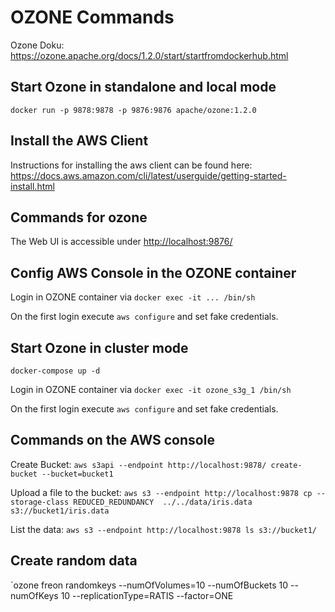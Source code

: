 # OZONE Commands

Ozone Doku: <https://ozone.apache.org/docs/1.2.0/start/startfromdockerhub.html>

## Start Ozone in standalone and local mode

`docker run -p 9878:9878 -p 9876:9876 apache/ozone:1.2.0`

## Install the AWS Client

Instructions for installing the aws client can be found here: <https://docs.aws.amazon.com/cli/latest/userguide/getting-started-install.html>

## Commands for ozone

The Web UI is accessible under <http://localhost:9876/>

## Config AWS Console in the OZONE container

Login in OZONE container via `docker exec -it ... /bin/sh`

On the first login execute `aws configure` and set fake credentials.

## Start Ozone in cluster mode

`docker-compose up -d`

Login in OZONE container via `docker exec -it ozone_s3g_1 /bin/sh`

On the first login execute `aws configure` and set fake credentials.

## Commands on the AWS console

Create Bucket: `aws s3api --endpoint http://localhost:9878/ create-bucket --bucket=bucket1`

Upload a file to the bucket: `aws s3 --endpoint http://localhost:9878 cp --storage-class REDUCED_REDUNDANCY  ../../data/iris.data  s3://bucket1/iris.data`

List the data: `aws s3 --endpoint http://localhost:9878 ls s3://bucket1/`

## Create random data

`ozone freon randomkeys --numOfVolumes=10 --numOfBuckets 10 --numOfKeys 10  --replicationType=RATIS --factor=ONE

